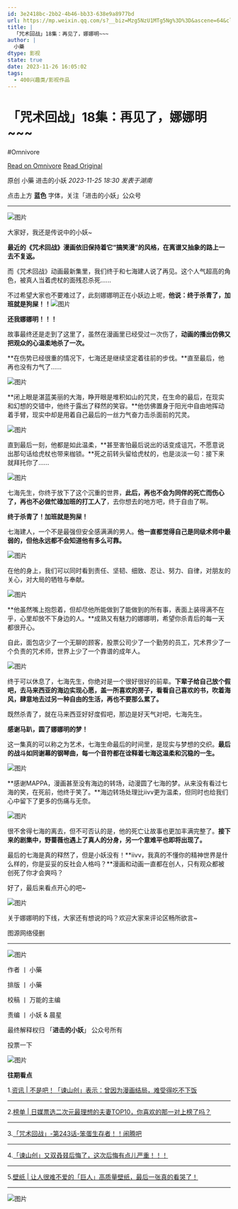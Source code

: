 ```yaml
---
id: 3e2418bc-2bb2-4b46-bb33-638e9a8977bd
url: https://mp.weixin.qq.com/s?__biz=Mzg5NzU1MTg5Ng%3D%3D&ascene=64&clicktime=178771&countrycode=CN&devicetype=android-33&enterid=178771&exportkey=n_ChQIAhIQ1%2BfpISpfkZo2Kqx3wyQuORLcAQIE97dBBAEAAAAAANwNBfS2o%2BoAAAAOpnltbLcz9gKNyK89dVj06Rr4kdD0C8728JBS8RBJ8gVs4P9G2H0X517Nf8BHxa0SfkBXcNJfdKRpw4oBzTaM3Qwkm2t7ytC9w0JVQK%2BsgeABZH6RHxSAL7qJgtrRqdqyrbkrlS5zmw6OWmHRtXcbomCsCmehrsjBq4aZnd2Y4z6%2F%2FAGU%2B6qC%2BzPlnxeWhYrI9MlWcPRn2L8wX8ZexMNRGalotS6KKhQ4KLVQrnrbSQqHhEfSdLV9oHQohPS9L61JsX3i8BA%3D&fasttmpl_flag=0&fasttmpl_fullversion=6957192-zh_CN-zip&fasttmpl_type=0&fontRatio=1&idx=1&lang=zh_CN&mid=2247582648&nettype=scuiot1&pass_ticket=6GUP3v0OTD7R3J7B4ydP3p2qpkJvLfnPIP1mkylRKX728tH8jj7r9TewhmKDUf0edkiXISIYjMqhaFdrSbYiUg%3D%3D&passparam=searchid%3D2074626344579139462&pre_clickid=10847047322326022718-1700985821-018620&realreporttime=1700985821147&scene=26&search_click_id=10847047322326022718-1700985821-018620&sessionid=0&sn=a2e006cce85fe0a54f67af42b3e4df6c&subscene=343&version=28002884&wx_header=3
title: |
  「咒术回战」18集：再见了，娜娜明~~~
author: |
  小藥
dtype: 影视
state: true
date: 2023-11-26 16:05:02
tags:
  - 400兴趣类/影视作品
---
```



# 「咒术回战」18集：再见了，娜娜明~~~
#Omnivore

[Read on Omnivore](https://omnivore.app/me/https-mp-weixin-qq-com-s-biz-mzg-5-nz-u-1-m-tg-5-ng-3-d-3-d-asce-18c0aa8eb8d)
[Read Original](https://mp.weixin.qq.com/s?__biz=Mzg5NzU1MTg5Ng%3D%3D&ascene=64&clicktime=178771&countrycode=CN&devicetype=android-33&enterid=178771&exportkey=n_ChQIAhIQ1%2BfpISpfkZo2Kqx3wyQuORLcAQIE97dBBAEAAAAAANwNBfS2o%2BoAAAAOpnltbLcz9gKNyK89dVj06Rr4kdD0C8728JBS8RBJ8gVs4P9G2H0X517Nf8BHxa0SfkBXcNJfdKRpw4oBzTaM3Qwkm2t7ytC9w0JVQK%2BsgeABZH6RHxSAL7qJgtrRqdqyrbkrlS5zmw6OWmHRtXcbomCsCmehrsjBq4aZnd2Y4z6%2F%2FAGU%2B6qC%2BzPlnxeWhYrI9MlWcPRn2L8wX8ZexMNRGalotS6KKhQ4KLVQrnrbSQqHhEfSdLV9oHQohPS9L61JsX3i8BA%3D&fasttmpl_flag=0&fasttmpl_fullversion=6957192-zh_CN-zip&fasttmpl_type=0&fontRatio=1&idx=1&lang=zh_CN&mid=2247582648&nettype=scuiot1&pass_ticket=6GUP3v0OTD7R3J7B4ydP3p2qpkJvLfnPIP1mkylRKX728tH8jj7r9TewhmKDUf0edkiXISIYjMqhaFdrSbYiUg%3D%3D&passparam=searchid%3D2074626344579139462&pre_clickid=10847047322326022718-1700985821-018620&realreporttime=1700985821147&scene=26&search_click_id=10847047322326022718-1700985821-018620&sessionid=0&sn=a2e006cce85fe0a54f67af42b3e4df6c&subscene=343&version=28002884&wx_header=3)

原创  小藥  进击的小妖 _2023-11-25 18:30_ _发表于湖南_ 

点击上方 **蓝色** 字体，关注「进击的小妖」公众号

---

![图片](https://proxy-prod.omnivore-image-cache.app/0x0,sHtNcEnXXqOCciazH8BQMmdv7zVOxucDEtw9NnemWitk/https://mmbiz.qpic.cn/mmbiz_gif/ABibiciaiaXpmTpp87ZqN0PIycwIeGhsVFL0ia9N3dfpou5nIlJ20pPTe7EicYequ4G0gzL6BMblPo03Liay2GIPC6meA/640?wx_fmt=gif)

大家好，我还是传说中的小妖\~  

**最近的《咒术回战》漫画依旧保持着它“搞笑漫”的风格，在离谱又抽象的路上一去不复返。**

而《咒术回战》动画最新集里，我们终于和七海建人说了再见。这个人气超高的角色，被真人当着虎杖的面残忍杀死......

不过希望大家也不要难过了，此刻娜娜明正在小妖边上呢，**他说：终于杀青了，加班就是狗屎！！**![图片](https://proxy-prod.omnivore-image-cache.app/0x0,s419HyvmPA7vu0BFHL6JoucyITFp37TkHDCnIxZnenzs/https://res.wx.qq.com/t/wx_fed/we-emoji/res/v1.3.10/assets/newemoji/Yellowdog.png)

 **还我娜娜明！！！** 

故事最终还是走到了这里了，虽然在漫画里已经受过一次伤了，**动画的播出仿佛又把观众的心温柔地杀了一次。**

**在伤势已经很重的情况下，七海还是继续坚定着往前的步伐。**直至最后，他再也没有力气了......

![图片](https://proxy-prod.omnivore-image-cache.app/0x0,szAodOpOB8DEf0jblIwqZLx_Jkt5tvi3GkF03yXCWPqQ/https://mmbiz.qpic.cn/sz_mmbiz_jpg/ABibiciaiaXpmTq4LP3sqw7DUd4bUIw2nyFKicaBOl0e6BJ5zPm5jicJdrqCmocnmkIKdE6kdDTmqXaLezDZ4F7oXxyw/640?wx_fmt=jpeg&from=appmsg)

**闭上眼是湛蓝美丽的大海，睁开眼是堆积如山的咒灵，在生命的最后，在现实和幻想的交错中，他终于露出了释然的笑容。**他仿佛置身于阳光中自由地挥动着手臂，现实中却是用着自己最后的一丝力气奋力击杀面前的咒灵。

![图片](https://proxy-prod.omnivore-image-cache.app/0x0,sKbhUFrzYMSi8Fc6TbxjUOb8fOriAW6c2L21GUSgqbfg/https://mmbiz.qpic.cn/sz_mmbiz_jpg/ABibiciaiaXpmTq4LP3sqw7DUd4bUIw2nyFKQZkGCbtCT2oPgrBMLFPcIyia34vfXv8wphiaagwsYs8z1jyvOsenJOtw/640?wx_fmt=jpeg&from=appmsg)

直到最后一刻，他都是如此温柔，**甚至害怕最后说出的话变成诅咒，不愿意说出那句话给虎杖也带来枷锁。**死之前转头留给虎杖的，也是淡淡一句：接下来就拜托你了......

![图片](https://proxy-prod.omnivore-image-cache.app/0x0,sQNWkBEm4iYU7B7ID1PNkxDpLgo6d-dcVrGNSXLGNXo4/https://mmbiz.qpic.cn/sz_mmbiz_jpg/ABibiciaiaXpmTq4LP3sqw7DUd4bUIw2nyFK3icl9Jf9EOLYU9PSianRbeUR6kO4ksGf9XMl0NXNFmicXRhkKiaSQDPSKw/640?wx_fmt=jpeg&from=appmsg)

七海先生，你终于放下了这个沉重的世界，**此后，再也不会为同伴的死亡而伤心了，再也不必做忙碌加班的打工人了**，去你想去的地方吧，终于自由了啊。

 **终于杀青了！加班就是狗屎！** 

七海建人，一个不是最强但安全感满满的男人。**他一直都觉得自己是同级术师中最弱的，但他永远都不会知道他有多么可靠。**

![图片](https://proxy-prod.omnivore-image-cache.app/0x0,sVtZ2jlUsCrA01XzodGgVqX-i033Be2N-9k9EF4HUaTE/https://mmbiz.qpic.cn/sz_mmbiz_jpg/ABibiciaiaXpmTq4LP3sqw7DUd4bUIw2nyFKNTTdVmwzbfTHMh4FO8RNg5FcZah4DMuGVZ5DVsZZO7cibKf83vYtvZA/640?wx_fmt=jpeg&from=appmsg)

在他的身上，我们可以同时看到责任、坚韧、细致、忍让、努力、自律，对朋友的关心，对大局的牺牲与奉献。

![图片](https://proxy-prod.omnivore-image-cache.app/0x0,sWvNkO-FRfeWP86Pcx4Gy8rne9Pn_tuKAKKoJrn3JY-g/https://mmbiz.qpic.cn/sz_mmbiz_jpg/ABibiciaiaXpmTq4LP3sqw7DUd4bUIw2nyFKuQ0UzEp9cJ5Z3GvdcMsG1YbjO4go5tJRPGw8qj9eGIk5BKUso3IGWA/640?wx_fmt=jpeg&from=appmsg)

**他虽然嘴上抱怨着，但却尽他所能做到了能做到的所有事，表面上装得满不在乎，心里却放不下身边的人。**成熟又有魅力的娜娜明，希望你杀青后的每一天都很开心。

自此，面包店少了一个无聊的顾客，股票公司少了一个勤劳的员工，咒术界少了一个负责的咒术师，世界上少了一个靠谱的成年人。

![图片](https://proxy-prod.omnivore-image-cache.app/1158x1687,sbnmBdaI7n4oXFYIOuhQvApUay7p6bDZ8UK0PY3SpA7Q/https://mmbiz.qpic.cn/mmbiz_png/Wrh8Y0icBhqd35eHWUgPJOKAyqSzMrufSpnAzkKVSaicYTESq2mq0ZOCrTFzLwgnepegna6BvViaf9IicLhLcO2c9w/640?wx_fmt=png)

终于可以休息了，七海先生，你绝对是一个很好很好的前辈。**下辈子给自己放个假吧，去马来西亚的海边实现心愿，盖一所喜欢的房子，看看自己喜欢的书，吹着海风，肆意地去过另一种自由的生活，再也不要那么累了。**

既然杀青了，就在马来西亚好好度假吧，那边是好天气对吧，七海先生。

 **感谢马趴，圆了娜娜明的梦！** 

这一集真的可以称之为艺术，七海生命最后的时间里，是现实与梦想的交织。**最后的战斗如同谢幕的钢琴曲，每一个音符都在诠释着七海这温柔和沉稳的一生。**

![图片](https://proxy-prod.omnivore-image-cache.app/0x0,sj_jfgjUuCnVjSyrhiHg6QCp1j8DHfLfc-4EsPXgwEAs/https://mmbiz.qpic.cn/sz_mmbiz_jpg/ABibiciaiaXpmTq4LP3sqw7DUd4bUIw2nyFKE7MPY7dT1t9PZ8AAC5mqOKERMjwZWZfm02MIcFMKreRe3yLY7zKuAg/640?wx_fmt=jpeg&from=appmsg)

**感谢MAPPA，漫画甚至没有海边的转场，动漫圆了七海的梦。从来没有看过七海的笑，在死前，他终于笑了。**海边转场处理比iivv更为温柔，但同时也给我们心中留下了更多的伤痛与无奈。

![图片](https://proxy-prod.omnivore-image-cache.app/0x0,sIi0p4clSPfB-7JHHH5NdWMCeRsb5H-cyE4nhv2yD2yU/https://mmbiz.qpic.cn/sz_mmbiz_jpg/ABibiciaiaXpmTq4LP3sqw7DUd4bUIw2nyFKGB4O555p4r8KeiavRic2u8XU1DjxAP0Fn7AgRsCdCtha3IuYVYCnDx4A/640?wx_fmt=jpeg&from=appmsg)

很不舍得七海的离去，但不可否认的是，他的死亡让故事也更加丰满完整了。**接下来的剧集中，野蔷薇也遇上了真人的分身，另一个意难平也即将出现了。**

最后的七海是真的释然了，但是小妖没有！**iivv，我真的不懂你的精神世界是什么样的，你是妥妥的反社会人格吗？**漫画和动画一直都在创人，只有观众都被创死了你才会爽吗？

好了，最后来看点开心的吧\~

![图片](https://proxy-prod.omnivore-image-cache.app/0x0,srxbv7HOaCLGY0rDO5KtMznXrnfDL5gEjV_vARx_X05o/https://mmbiz.qpic.cn/sz_mmbiz_jpg/ABibiciaiaXpmTq4LP3sqw7DUd4bUIw2nyFKaxCghMALGjHLYv7MKoPfQK0Ag3qUESnbVXLaZHUQQuPVayIicYCawFg/640?wx_fmt=jpeg&from=appmsg)

关于娜娜明的下线，大家还有想说的吗？欢迎大家来评论区畅所欲言\~

图源网络侵删

---

![图片](https://proxy-prod.omnivore-image-cache.app/0x0,s1ET2JG2FcJBQcCMOhmiZxpf_BnHN_VteoLY4eyc2X7s/https://mmbiz.qpic.cn/mmbiz_png/ABibiciaiaXpmToBPMkST2McqrcPzAYUru2uLrNn7Tcfw7QH3jlM1pbTWZPibYptZPJ2DiaLGqzVBicsq1566M3YLm8pA/640?wx_fmt=png)

作者 丨 小藥   

排版 丨 小藥 

校稿 丨 万能的主编 

责编 丨 小妖 & 晨星

最终解释权归 「**进击的小妖**」 公众号所有

投票一下

![图片](https://proxy-prod.omnivore-image-cache.app/0x0,sm3ZQzjPXG8vDDR_UIwwLLnzV8xxI-uYfVOuqnusjUfY/https://mmbiz.qpic.cn/mmbiz_gif/ABibiciaiaXpmTrXZ05QPZWEciaicnh8h7wz8Up8Qms8VgubjPVK8Gy7icGffprM3WtGX5feAe4FHz2PV0zOJBBTibicYgg/640?wx_fmt=gif)

**往期看点** 

1.[资讯 | 不是吧！「谏山创」表示：曾因为漫画结局，难受得吃不下饭](http://mp.weixin.qq.com/s?%5F%5Fbiz=Mzg5NzU1MTg5Ng==&mid=2247582359&idx=2&sn=b4a2dbfc04bfaca3e64384ef038d8ea6&chksm=c073d9e0f70450f69b5b99e7d353834eee9b9002ddec34cb084590ee804e3bdd189d53652741&scene=21#wechat%5Fredirect)

---

2.[榜单 | 日媒票选二次元最理想的夫妻TOP10，你喜欢的那一对上榜了吗？](http://mp.weixin.qq.com/s?%5F%5Fbiz=Mzg5NzU1MTg5Ng==&mid=2247582359&idx=4&sn=c9ade2f6ea7a641d4ab47039578eab59&chksm=c073d9e0f70450f65c5317491127f4b76297242acc6cfe57f8f456de0465d3c8f506247ae608&scene=21#wechat%5Fredirect)

---

3.[「咒术回战」-第243话-笨蛋生存者！！闹腾吧](http://mp.weixin.qq.com/s?%5F%5Fbiz=Mzg5NzU1MTg5Ng==&mid=2247582322&idx=2&sn=cb1b779d096cf7f60f508ddc88544341&chksm=c073d905f7045013d63be2ed637db535dc3d574223dcb411b95d8341ff43498040878c223b61&scene=21#wechat%5Fredirect)

---

4.[「谏山创」又双叒叕后悔了，这次后悔有点儿严重！！！](http://mp.weixin.qq.com/s?%5F%5Fbiz=Mzg5NzU1MTg5Ng==&mid=2247582214&idx=1&sn=9d967f88b83bdef8fc64cd4f515bf660&chksm=c073d971f704506773a6590fd195b1c35a85e8fcba7e1a311155169eba91791a66216f7e3a83&scene=21#wechat%5Fredirect)

---

5.[壁纸 | 让人很难不爱的「巨人」高质量壁纸，最后一张真的看哭了！](http://mp.weixin.qq.com/s?%5F%5Fbiz=Mzg5NzU1MTg5Ng==&mid=2247581955&idx=4&sn=0e59e02e7cc766f42fdd8c8eaa15ff25&chksm=c073da74f7045362d174ce77a26947e9bc5d279ce6c35f6ecd5306042e90f0e938fab773804b&scene=21#wechat%5Fredirect)

---

![图片](https://proxy-prod.omnivore-image-cache.app/0x0,sQp31CcoGNy4QeeOOv_iJxtt3Yp2xJZ_Z-_NKyXSV-Mc/https://mmbiz.qpic.cn/mmbiz_gif/ABibiciaiaXpmTqWjLibCmkpbib9bSh6zdkvJ4kLhwFfBRw8Fp7CsUXVUVa07IqibibPia2GUm5ONfkKhreekamOSNv3YQA/640?wx_fmt=gif)  



